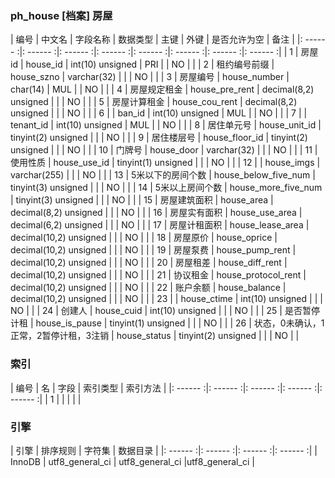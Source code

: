 ### ph_house [档案] 房屋
|  编号  |  中文名  |  字段名称  |  数据类型  |  主键  |  外键  |  是否允许为空  |  备注  |
|: ------ :|: ------ :|: ------ :|: ------ :|: ------ :|: ------ :|: ------ :|: ------ :|
| 1 | 房屋id | house_id | int(10) unsigned | PRI |  | NO |  |
| 2 | 租约编号前缀 | house_szno | varchar(32) |  |  | NO |  |
| 3 | 房屋编号 | house_number | char(14) | MUL |  | NO |  |
| 4 | 房屋规定租金 | house_pre_rent | decimal(8,2) unsigned |  |  | NO |  |
| 5 | 房屋计算租金 | house_cou_rent | decimal(8,2) unsigned |  |  | NO |  |
| 6 |  | ban_id | int(10) unsigned | MUL |  | NO |  |
| 7 |  | tenant_id | int(10) unsigned | MUL |  | NO |  |
| 8 | 居住单元号 | house_unit_id | tinyint(2) unsigned |  |  | NO |  |
| 9 | 居住楼层号 | house_floor_id | tinyint(2) unsigned |  |  | NO |  |
| 10 | 门牌号 | house_door | varchar(32) |  |  | NO |  |
| 11 | 使用性质 | house_use_id | tinyint(1) unsigned |  |  | NO |  |
| 12 |  | house_imgs | varchar(255) |  |  | NO |  |
| 13 | 5米以下的房间个数 | house_below_five_num | tinyint(3) unsigned |  |  | NO |  |
| 14 | 5米以上房间个数 | house_more_five_num | tinyint(3) unsigned |  |  | NO |  |
| 15 | 房屋建筑面积 | house_area | decimal(8,2) unsigned |  |  | NO |  |
| 16 | 房屋实有面积 | house_use_area | decimal(6,2) unsigned |  |  | NO |  |
| 17 | 房屋计租面积 | house_lease_area | decimal(10,2) unsigned |  |  | NO |  |
| 18 | 房屋原价 | house_oprice | decimal(10,2) unsigned |  |  | NO |  |
| 19 | 房屋泵费 | house_pump_rent | decimal(10,2) unsigned |  |  | NO |  |
| 20 | 房屋租差 | house_diff_rent | decimal(10,2) unsigned |  |  | NO |  |
| 21 | 协议租金 | house_protocol_rent | decimal(10,2) unsigned |  |  | NO |  |
| 22 | 账户余额 | house_balance | decimal(10,2) unsigned |  |  | NO |  |
| 23 |  | house_ctime | int(10) unsigned |  |  | NO |  |
| 24 | 创建人 | house_cuid | int(10) unsigned |  |  | NO |  |
| 25 | 是否暂停计租 | house_is_pause | tinyint(1) unsigned |  |  | NO |  |
| 26 | 状态，0未确认，1正常，2暂停计租，3注销 | house_status | tinyint(2) unsigned |  |  | NO |  |

### 索引

|  编号  |  名  |  字段  |  索引类型  |  索引方法  |
|: ------ :|: ------ :|: ------ :|: ------ :|: ------ :|
|   1 |    |    |    |    |

### 引擎

|  引擎  |  排序规则  |  字符集  |  数据目录  |
|: ------ :|: ------ :|: ------ :|: ------ :|
| InnoDB | utf8_general_ci | utf8_general_ci |utf8_general_ci |
